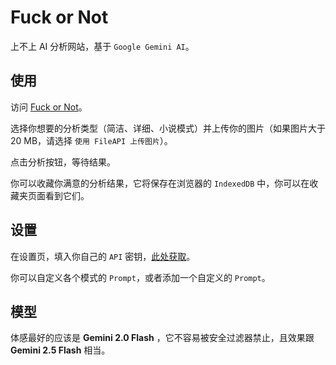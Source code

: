 # Fuck or Not

上不上 AI 分析网站，基于 `Google Gemini AI`。

## 使用

访问 [Fuck or Not](https://fuckornot.netlify.app/)。

选择你想要的分析类型（简洁、详细、小说模式）并上传你的图片（如果图片大于 20 MB，请选择 `使用 FileAPI 上传图片`）。

点击分析按钮，等待结果。

你可以收藏你满意的分析结果，它将保存在浏览器的 `IndexedDB` 中，你可以在收藏夹页面看到它们。

## 设置

在设置页，填入你自己的 `API` 密钥，[此处获取](https://aistudio.google.com/app/apikey)。

你可以自定义各个模式的 `Prompt`，或者添加一个自定义的 `Prompt`。

## 模型

体感最好的应该是 **Gemini 2.0 Flash** ，它不容易被安全过滤器禁止，且效果跟 **Gemini 2.5 Flash** 相当。
